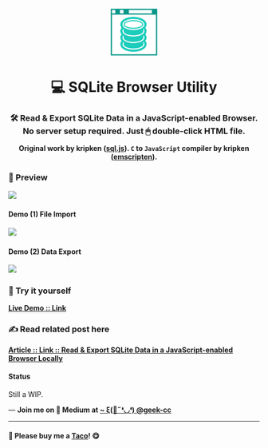 <div align="center">
  <img src="https://raw.githubusercontent.com/incubated-geek-cc/SQLiteBrowserUtility/main/img/logo_white.png" width="96" alt="logo">

  # 💻 SQLite Browser Utility

  ### 🛠️ Read & Export SQLite Data in a JavaScript-enabled Browser. No server setup required. Just 🖱 double-click HTML file.

**Original work by kripken (<a href='https://github.com/sql-js/sql.js' target='_blank'>sql.js</a>). <code>C</code> to <code>JavaScript</code> compiler by kripken (<a href='https://github.com/emscripten-core/emscripten' target='_blank'>emscripten</a>).**

<div align="left">

### 👀 Preview

<img src='https://miro.medium.com/max/1050/1*uRa4qJXEkBsZBxou2IDa6g.png' width="600px" />

#### Demo (1) File Import
<img src='https://miro.medium.com/max/900/1*2vgKnNkvO9flFTeAgNzWGQ.gif' width="600px" />

#### Demo (2) Data Export
<img src='https://miro.medium.com/max/900/1*2natqxQShYiGSxAVCu7kng.gif' width="600px" />

### 🌟 Try it yourself
[**Live Demo :: Link**](https://incubated-geek-cc.github.io/SQLiteBrowserUtility/)

### ✍ Read related post here

[**Article :: Link :: Read & Export SQLite Data in a JavaScript-enabled Browser Locally**](https://medium.com/weekly-webtips/read-export-sqlite-data-in-a-javascript-enabled-browser-locally-b655deda879d)


#### Status
<p>Still a WIP.</p>

<p>— <b>Join me on 📝 <b>Medium</b> at <a href='https://medium.com/@geek-cc' target='_blank'>~ ξ(🎀˶❛◡❛) @geek-cc</a></b></p>

---

#### 🌮 Please buy me a <a href='https://www.buymeacoffee.com/geekcc' target='_blank'>Taco</a>! 😋
